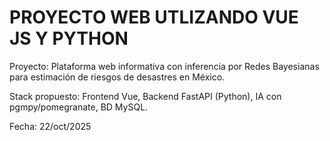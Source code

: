 # PROYECTO WEB UTLIZANDO VUE JS Y PYTHON

Proyecto: Plataforma web informativa con inferencia por Redes Bayesianas para estimación de riesgos de desastres en México.

Stack propuesto: Frontend Vue, Backend FastAPI (Python), IA con pgmpy/pomegranate, BD MySQL.

Fecha: 22/oct/2025
